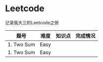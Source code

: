 # Leetcode
记录我大三的Leetcode之旅


|  题号   | 难度  | 知识点   | 完成情况  |
|  ----  | ----  | ----  | ----  |
| 1. Two Sum| Easy | |  |
| 1. Two Sum| Easy | |  |
